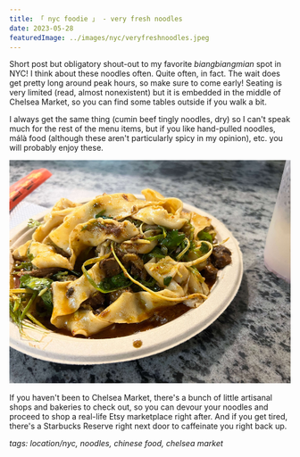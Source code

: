 ```yaml
---
title: 「 nyc foodie 」 - very fresh noodles
date: 2023-05-28
featuredImage: ../images/nyc/veryfreshnoodles.jpeg
---
```


Short post but obligatory shout-out to my favorite _biangbiangmian_ spot in NYC! I think about these noodles often. Quite often, in fact. The wait does get pretty long around peak hours, so make sure to come early! Seating is very limited (read, almost nonexistent) but it is embedded in the middle of Chelsea Market, so you can find some tables outside if you walk a bit.

I always get the same thing (cumin beef tingly noodles, dry) so I can't speak much for the rest of the menu items, but if you like hand-pulled noodles, málà food (although these aren't particularly spicy in my opinion), etc. you will probably enjoy these.

<div>
    <img src="../images/nyc/veryfreshnoodles.jpeg"
        alt="Very Fresh Noodles in Chelsea"
        style="height: 400px; object-fit:cover;display:inline-block;"
    />
</div>

If you haven't been to Chelsea Market, there's a bunch of little artisanal shops and bakeries to check out, so you can devour your noodles and proceed to shop a real-life Etsy marketplace right after. And if you get tired, there's a Starbucks Reserve right next door to caffeinate you right back up.

_tags: location/nyc, noodles, chinese food, chelsea market_
